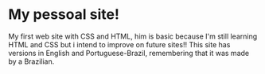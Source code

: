 # My pessoal site!
My first web site with CSS and HTML, him is basic because I'm still learning HTML and CSS but i intend to improve on future sites!!
This site has versions in English and Portuguese-Brazil, remembering that it was made by a Brazilian.
